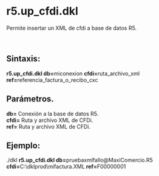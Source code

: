 # r5.up_cfdi.dkl
<p>Permite insertar un XML de cfdi a base de datos R5.</p><br>

## Sintaxis:
<p>
  <b>r5.up_cfdi.dkl db=</b>miconexion <b>cfdi=</b>ruta_archivo_xml <b>ref=</b>referencia_factura_o_recibo_cxc<br>
</p>

## Parámetros.
<p>
<b>db=</b> Conexión a la base de datos R5.<br>
<b>cfdi=</b> Ruta y archivo XML de CFDi.<br>
<b>ref=</b> Ruta y archivo XML de CFDi.<br> 
</p>
  
## Ejemplo:
<p>
  ./dkl <b>r5.up_cfdi.dkl db=</b>pruebaxmlfallo@MaxiComercio.R5 <b>cfdi=</b>C:\dklprod\mifactura.XML<b> ref=</b>F00000001</b><br>
</p>
